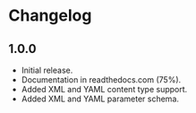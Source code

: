 Changelog
=========

1.0.0
-----

-   Initial release.
-   Documentation in readthedocs.com (75%).
-   Added XML and YAML content type support.
-   Added XML and YAML parameter schema.
